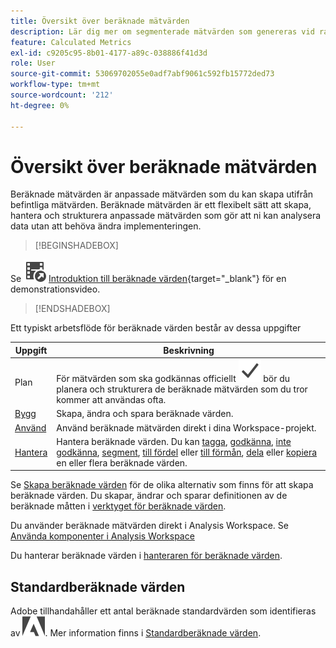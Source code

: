 ```yaml
---
title: Översikt över beräknade mätvärden
description: Lär dig mer om segmenterade mätvärden som genereras vid rapportkörning.
feature: Calculated Metrics
exl-id: c9205c95-8b01-4177-a89c-038886f41d3d
role: User
source-git-commit: 53069702055e0adf7abf9061c592fb15772ded73
workflow-type: tm+mt
source-wordcount: '212'
ht-degree: 0%

---
```


# Översikt över beräknade mätvärden

Beräknade mätvärden är anpassade mätvärden som du kan skapa utifrån befintliga mätvärden. Beräknade mätvärden är ett flexibelt sätt att skapa, hantera och strukturera anpassade mätvärden som gör att ni kan analysera data utan att behöva ändra implementeringen.



>[!BEGINSHADEBOX]

Se ![VideoCheckedOut](/help/assets/icons/VideoCheckedOut.svg) [Introduktion till beräknade värden](https://video.tv.adobe.com/v/31787/?quality=12&learn=on){target="_blank"} för en demonstrationsvideo.

>[!ENDSHADEBOX]

Ett typiskt arbetsflöde för beräknade värden består av dessa uppgifter

| Uppgift | Beskrivning |
| --- | --- |
| Plan | För mätvärden som ska godkännas officiellt ![bock](/help/assets/icons/Checkmark.svg) bör du planera och strukturera de beräknade mätvärden som du tror kommer att användas ofta. |
| [Bygg](/help/components/calc-metrics/cm-workflow/cm-build-metrics.md) | Skapa, ändra och spara beräknade värden. |
| [Använd](/help/components/use-components-in-workspace.md) | Använd beräknade mätvärden direkt i dina Workspace-projekt. |
| [Hantera](/help/components/calc-metrics/cm-workflow/cm-manager.md) | Hantera beräknade värden. Du kan [tagga](/help/components/calc-metrics/cm-workflow/cm-tagging.md), [godkänna](/help/components/calc-metrics/cm-workflow/cm-approving.md), [inte godkänna](/help/components/calc-metrics/cm-workflow/cm-approving.md), [segment](/help/components/calc-metrics/cm-workflow/cm-filter.md), [till fördel](/help/components/calc-metrics/cm-workflow/cm-favorite.md) eller [till förmån](/help/components/calc-metrics/cm-workflow/cm-favorite.md), [dela](/help/components/calc-metrics/cm-workflow/cm-sharing.md) eller [kopiera](/help/components/calc-metrics/cm-workflow/cm-copy.md) en eller flera beräknade värden. |

Se [Skapa beräknade värden](/help/components/calc-metrics/cm-workflow/cm-workflow.md) för de olika alternativ som finns för att skapa beräknade värden. Du skapar, ändrar och sparar definitionen av de beräknade måtten i [verktyget för beräknade värden](cm-workflow/cm-build-metrics.md).

Du använder beräknade mätvärden direkt i Analysis Workspace. Se [Använda komponenter i Analysis Workspace](/help/components/use-components-in-workspace.md)

Du hanterar beräknade värden i [hanteraren för beräknade värden](cm-workflow/cm-manager.md).

## Standardberäknade värden

Adobe tillhandahåller ett antal beräknade standardvärden som identifieras av ![AdobeLogoSmall](/help/assets/icons/AdobeLogoSmall.svg). Mer information finns i [Standardberäknade värden](/help/components/calc-metrics/default-calcmetrics.md).
